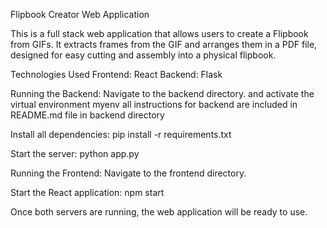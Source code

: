 Flipbook Creator Web Application

This is a full stack web application that allows users to create a Flipbook from GIFs.
It extracts frames from the GIF and arranges them in a PDF file, 
designed for easy cutting and assembly into a physical flipbook.

Technologies Used
Frontend: React
Backend: Flask

Running the Backend:
Navigate to the backend directory. and activate the virtual environment myenv
all instructions for backend are included in README.md file in backend directory

Install all dependencies:
    pip install -r requirements.txt
    
Start the server:
    python app.py

Running the Frontend:
Navigate to the frontend directory.

Start the React application:
    npm start
    
Once both servers are running, the web application will be ready to use.
